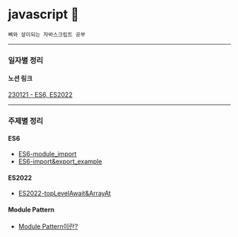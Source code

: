 # javascript 🌱

```
뼈와 살이되는 자바스크립트 공부
```

---

### 일자별 정리

#### 노션 링크
[230121 - ES6, ES2022](https://dusunax.notion.site/part-3-1433b3153d4f473f8944bbfae87839b6)

---

### 주제별 정리

#### ES6
- [ES6-module_import](https://github.com/dusunax/javascript/blob/main/docs/ES6-module_import.md) 
- [ES6-import&export_example](https://github.com/dusunax/javascript/blob/main/docs/ES6-import%26export_example.md)

#### ES2022
- [ES2022-topLevelAwait&ArrayAt](https://github.com/dusunax/javascript/blob/main/docs/ES2022-topLevelAwait%26ArrayAt.md)

#### Module Pattern
- [Module Pattern이란?](https://github.com/dusunax/javascript/blob/main/docs/ModulePattern.md)
